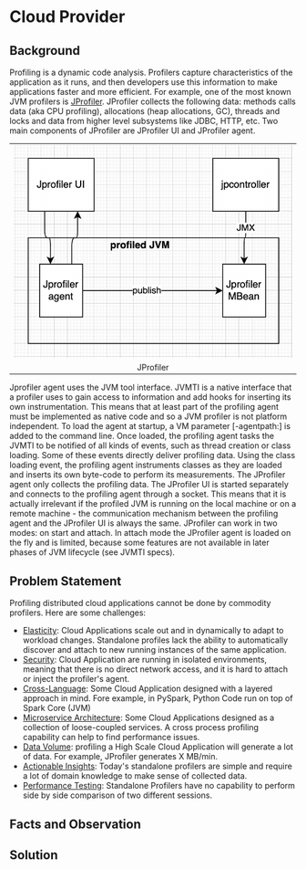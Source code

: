 # Cloud Provider 

## Background
Profiling is a dynamic code analysis. Profilers capture characteristics of the application as it runs, and then developers use this information to make applications faster and more efficient. For example, one of the most known JVM profilers is [JProfiler](https://www.ej-technologies.com/resources/jprofiler/help/doc/JProfiler.pdf). JProfiler collects the following data: methods calls data (aka CPU profiling), allocations (heap allocations, GC), threads and locks and data from higher level subsystems like JDBC, HTTP, etc. Two main components of JProfiler are JProfiler UI and JProfiler agent.

<table width="256px">
  <tr>
    <td><img src="./images/jprofiler.png"/></td>
  </tr>
  <tr><td align="center">JProfiler</td></tr>
</table>  

Jprofiler agent uses the JVM tool interface. JVMTI is a native interface that a profiler uses to gain access to information and add hooks for inserting its own instrumentation. This means that at least part of the profiling agent must be implemented as native code and so a JVM profiler is not platform independent. To load the agent at startup, a VM parameter [-agentpath:] is added to the command line. Once loaded, the profiling agent tasks the JVMTI to be notified of all kinds of events, such as thread creation or class loading. Some of these events directly deliver profiling data. Using the class loading event, the profiling agent instruments classes as they are loaded and inserts its own byte-code to perform its measurements. The JProfiler agent only collects the profiling data. The JProfiler UI is started separately and connects to the profiling agent through a socket. This means that it is actually irrelevant if the profiled JVM is running on the local machine or on a remote machine - the communication mechanism between the profiling agent and the JProfiler UI is always the same. JProfiler can work in two modes: on start and attach. In attach mode the JProfiler agent is loaded on the fly and is limited, because some features are not available in later phases of JVM lifecycle (see JVMTI specs).

## Problem Statement
Profiling distributed cloud applications cannot be done by commodity profilers. Here are some challenges:
- [Elasticity](https://en.wikipedia.org/wiki/Elasticity_(cloud_computing)): Cloud Applications scale out and in dynamically to adapt to workload changes. Standalone profiles lack the ability to automatically discover and attach to new running instances of the same application.
- [Security](https://www.crowdstrike.com/cybersecurity-101/cloud-security/): Cloud Application are running in isolated environments, meaning that there is no direct network access, and it is hard to attach or inject the profiler's agent.
- [Cross-Language](https://damientseng.com/spark/2017/11/20/pyspark-udf-a-cross-language-approach.html): Some Cloud Application designed with a layered approach in mind. Fore example, in PySpark, Python Code run on top of Spark Core (JVM)
- [Microservice Architecture](https://en.wikipedia.org/wiki/Microservices): Some Cloud Applications designed as a collection of loose-coupled services. A cross process profiling capability can help to find performance issues. 
- [Data Volume](https://en.wikipedia.org/wiki/Big_data): profiling a High Scale Cloud Application will generate a lot of data. For example, JProfiler generates X MB/min.
- [Actionable Insights](https://en.wikipedia.org/wiki/Recommender_system): Today's standalone profilers are simple and require a lot of domain knowledge to make sense of collected data.
- [Performance Testing](https://en.wikipedia.org/wiki/Software_performance_testing): Standalone Profilers have no capability to perform side by side comparison of two different sessions.   


## Facts and Observation

## Solution
